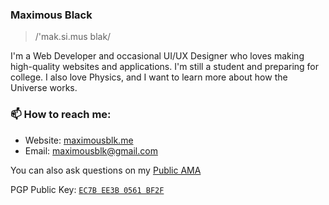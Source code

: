 <!-- ]V[ -->

### Maximous Black

> /'mak.si.mus blak/

I'm a Web Developer and occasional UI/UX Designer who loves making high-quality websites and applications. I'm still a student and preparing for college. I also love Physics, and I want to learn more about how the Universe works.

### 📫 How to reach me:

- Website: [maximousblk.me](https://maximousblk.me/)
- Email: [maximousblk@gmail.com](mailto:maximousblk@gmail.com)

You can also ask questions on my [Public AMA](https://github.com/maximousblk/maximousblk/discussions/new?category=ama)

PGP Public Key: [`EC7B EE3B 0561 BF2F`](https://keybase.io/maximousblk/pgp_keys.asc)
